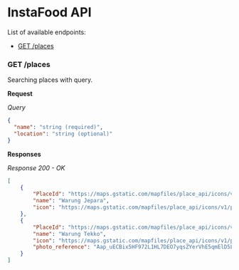 # InstaFood API

List of available endpoints:

- [GET /places](#get-places)

### GET /places

Searching places with query.

**Request**

_Query_
```json
{
  "name": "string (required)",
  "location": "string (optional)"
}
```

**Responses**

_Response 200 - OK_
```json
[
	{
		"PlaceId": "https://maps.gstatic.com/mapfiles/place_api/icons/v1/png_71/restaurant-71.png",
		"name": "Warung Jepara",
		"icon": "https://maps.gstatic.com/mapfiles/place_api/icons/v1/png_71/restaurant-71.png"
	},
	{
		"PlaceId": "https://maps.gstatic.com/mapfiles/place_api/icons/v1/png_71/restaurant-71.png",
		"name": "Warung Tekko",
		"icon": "https://maps.gstatic.com/mapfiles/place_api/icons/v1/png_71/restaurant-71.png",
		"photo_reference": "Aap_uECBix5HF972L1HL7DEO7yqsZYerVhE5qmElD5LHT96sqQ9wsNQN-DnPSgfVsVYRPNzPQ5ikGY5hlhKwIqx5BJPgn4-92hfeHkG4779AWTljPbEGUqyYkui6ftorZlNgemGyPdVA5KoRqMKZeA5ybk4JyAN-HnSzVIOJxin4iNDvf_ld"
	}
]
```
